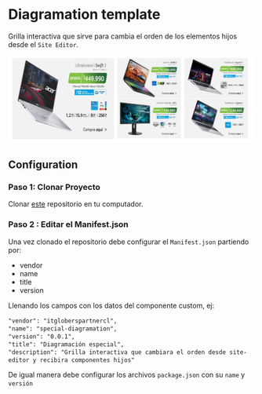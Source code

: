 # Diagramation template

Grilla interactiva que sirve para cambia el orden de los elementos hijos desde el `Site Editor`.

![Preview](../assets/special-diagramation.png)

## Configuration 

### Paso 1: Clonar Proyecto

Clonar [este](https://github.com/kamivillabla/itgloberspartnercl-custom-diagramation-template) repositorio en tu computador.

### Paso 2 : Editar el Manifest.json

Una vez clonado el repositorio debe configurar el `Manifest.json` partiendo por:
 - vendor
 - name
 - title
 - version
  
Llenando los campos con los datos del componente custom, ej:

    "vendor": "itgloberspartnercl",
    "name": "special-diagramation",
    "version": "0.0.1",
    "title": "Diagramación especial",
    "description": "Grilla interactiva que cambiara el orden desde site-editor y recibira componentes hijos"

De igual manera debe configurar los archivos `package.json` con su `name` y `versión`
